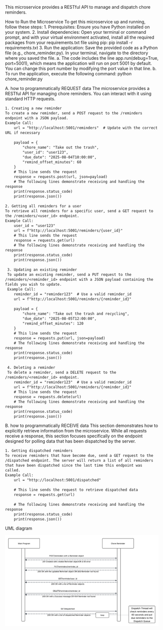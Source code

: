 This microservice provides a RESTful API to manage and dispatch chore reminders.

How to Run the Microservice
To get this microservice up and running, follow these steps:
	1. Prerequisites: Ensure you have Python installed on your system. 
	2. Install dependencies: Open your terminal or command prompt, and with your virtual environment activated, install all the required packages from your requirements.txt file using pip:
		pip install -r requirements.txt
	3. Run the application: Save the provided code as a Python file (e.g., chore_reminder.py). In your terminal, navigate to the directory where you saved the file.
		a. The code includes the line app.run(debug=True, port=5001), which means the application will run on port 5001 by default. You can change this port number by modifying the port value in that line.
		b. To run the application, execute the following command:
			python chore_reminder.py


A. how to programmatically REQUEST data 
The microservice provides a RESTful API for managing chore reminders. You can interact with it using standard HTTP requests.

	1. Creating a new reminder
	To create a new reminder, send a POST request to the /reminders endpoint with a JSON payload.
	Example Call:
		url = "http://localhost:5001/reminders"  # Update with the correct URL if necessary

		payload = {
			"chore_name": "Take out the trash",
			"user_id": "user123",
			"due_date": "2025-08-04T10:00:00",
			"remind_offset_minutes": 60
		}
		# This line sends the request	
		response = requests.post(url, json=payload)
		# The following lines demonstrate receiving and handling the response
		print(response.status_code)
		print(response.json())

	2. Getting all reminders for a user
	To retrieve all reminders for a specific user, send a GET request to the /reminders/<user_id> endpoint.
	Example Call:
		user_id = "user123"
		url = f"http://localhost:5001/reminders/{user_id}"
		# This line sends the request
		response = requests.get(url)
		# The following lines demonstrate receiving and handling the response
		print(response.status_code)
		print(response.json())

	 3. Updating an existing reminder
	 To update an existing reminder, send a PUT request to the /reminders/<reminder_id> endpoint with a JSON payload containing the fields you wish to update.
	 Example Call:
		reminder_id = "reminder123"  # Use a valid reminder_id
		url = f"http://localhost:5001/reminders/{reminder_id}"

		payload = {
			"chore_name": "Take out the trash and recycling",
			"due_date": "2025-08-05T12:00:00",
			"remind_offset_minutes": 120
		}
		# This line sends the request
		response = requests.put(url, json=payload)
		# The following lines demonstrate receiving and handling the response
		print(response.status_code)
		print(response.json())

	 4. Deleting a reminder
	 To delete a reminder, send a DELETE request to the /reminders/<reminder_id> endpoint.
		reminder_id = "reminder123"  # Use a valid reminder_id
		url = f"http://localhost:5001/reminders/{reminder_id}"
		# This line sends the request
		response = requests.delete(url)
		# The following lines demonstrate receiving and handling the response
		print(response.status_code)
		print(response.json())

B. how to programmatically RECEIVE data
This section demonstrates how to explicitly retrieve information from the microservice. While all requests receive a response, this section focuses specifically on the endpoint designed for polling data that has been dispatched by the server.

	1. Getting dispatched reminders
	To receive reminders that have become due, send a GET request to the /dispatched endpoint. The server will return a list of all reminders that have been dispatched since the last time this endpoint was called.
	Example Call:
		url = "http://localhost:5001/dispatched"

		# This line sends the request to retrieve dispatched data
		response = requests.get(url)

		# The following lines demonstrate receiving and handling the response
		print(response.status_code)
		print(response.json())

UML diagram

![UML Diagram](uml_diagram.png)
